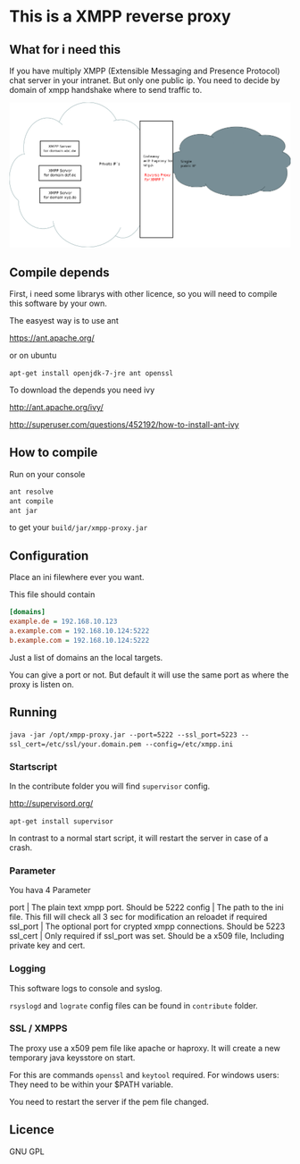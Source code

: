 # This is a XMPP reverse proxy

## What for i need this

If you have multiply XMPP (Extensible Messaging and Presence Protocol) chat server in your intranet.
But only one public ip. You need to decide by domain of xmpp handshake where to send traffic to.

![Schema what for you need this software](how_it_works.png)

## Compile depends

First, i need some librarys with other licence, so you will need to compile this software by your own.

The easyest way is to use ant

https://ant.apache.org/

or on ubuntu

`apt-get install openjdk-7-jre ant openssl`

To download the depends you need ivy

http://ant.apache.org/ivy/

http://superuser.com/questions/452192/how-to-install-ant-ivy


## How to compile

Run on your console

```bash
ant resolve
ant compile
ant jar
```

to get your  `build/jar/xmpp-proxy.jar`

## Configuration

Place an ini filewhere ever you want.

This file should contain

```ini
[domains]
example.de = 192.168.10.123
a.example.com = 192.168.10.124:5222
b.example.com = 192.168.10.124:5222
```

Just a list of domains an the local targets.

You can give a port or not.
But default it will use the same port as where the proxy is listen on.

## Running

`java -jar /opt/xmpp-proxy.jar --port=5222 --ssl_port=5223 --ssl_cert=/etc/ssl/your.domain.pem --config=/etc/xmpp.ini`

### Startscript

In the contribute folder you will find `supervisor` config.

http://supervisord.org/

`apt-get install supervisor`

In contrast to a normal start script, it will restart the server in case of a crash.

### Parameter

You hava 4 Parameter

port | The plain text xmpp port. Should be 5222
config | The path to the ini file. This fill will check all 3 sec for modification an reloadet if required
ssl_port | The optional port for crypted xmpp connections. Should be 5223
ssl_cert | Only required if ssl_port was set. Should be a x509 file, Including private key and cert.

### Logging

This software logs to console and syslog.

`rsyslogd` and `lograte` config files can be found in `contribute` folder.

### SSL / XMPPS

The proxy use a x509 pem file like apache or haproxy.
It will create a new temporary java keysstore on start.

For this are commands `openssl` and `keytool` required.
For windows users: They need to be within your $PATH variable.

You need to restart the server if the pem file changed.

## Licence

GNU GPL


